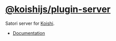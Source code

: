 # [@koishijs/plugin-server](https://koishi.chat/plugins/develop/server.html)

Satori server for [Koishi](https://koishi.chat).

- [Documentation](https://koishi.chat/plugins/develop/server.html)
